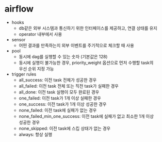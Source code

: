 # airflow

- hooks
  - db같은 외부 시스템과 통신하기 위한 인터페이스를 제공하고, 연결 상태를 유지
  - operator 내부에서 사용
- sensor
  - 어떤 결과를 만족하는지 외부 이벤트를 주기적으로 체크할 때 사용
- pool
  - 동시에 dag를 실행할 수 있는 숫자 (기본값은 128)
  - 동시에 실행이 불가능한 경우, priority_weight 옵션으로 먼저 수행할 task의 우선 순위 지정 가능
- trigger rules
  - all_success: 이전 task 전체가 성공한 경우
  - all_failed: 이전 task 전체 또는 직전 task가 실패한 경우
  - all_done: 이전 task 실행이 모두 완료된 경우
  - one_failed: 이전 task가 1개 이상 실패한 경우
  - one_success: 이전 task가 1개 이상 성공한 경우
  - none_failed: 이전 task에 실패가 없는 경우
  - none_failed_min_one_success: 이전 task에 실패가 없고 최소한 1개 이상 성공한 경우
  - none_skipped: 이전 task에 스킵 상태가 없는 경우
  - always: 항상 실행
